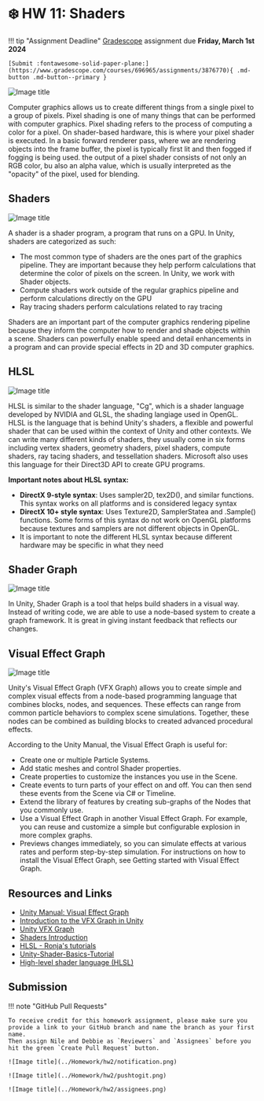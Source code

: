 # ❄️ HW 11: Shaders

!!! tip "Assignment Deadline"
    [Gradescope](https://www.gradescope.com/) assignment due **Friday, March 1st 2024**

    [Submit :fontawesome-solid-paper-plane:](https://www.gradescope.com/courses/696965/assignments/3876770){ .md-button .md-button--primary }

![Image title](../Homework/hw11/VFX%20Graph%20Shader%20Graph.jpg)

Computer graphics allows us to create different things from a single pixel to a group of pixels. Pixel shading is one of many things that can be performed with computer graphics. Pixel shading refers to the process of computing a color for a pixel. On shader-based hardware, this is where your pixel shader is executed. In a basic forward renderer pass, where we are rendering objects into the frame buffer, the pixel is typically first lit and then fogged if fogging is being used. the output of a pixel shader consists of not only an RGB color, bu also an alpha value, which is usually interpreted as the "opacity" of the pixel, used for blending. 

## Shaders

![Image title](../Homework/hw11/vfx1.jpeg)

A shader is a shader program, a program that runs on a GPU. In Unity, shaders are categorized as such: 

* The most common type of shaders are the ones part of the graphics pipeline. They are important because they help perform calculations that determine the color of pixels on the screen. In Unity, we work with Shader objects. 
* Compute shaders work outside of the regular graphics pipeline and perform calculations directly on the GPU
* Ray tracing shaders perform calculations related to ray tracing

Shaders are an important part of the computer graphics rendering pipeline because they inform the computer how to render and shade objects within a scene. Shaders can powerfully enable speed and detail enhancements in a program and can provide special effects in 2D and 3D computer graphics. 

## HLSL

![Image title](../Homework/hw11/vfx1.jpeg)

HLSL is similar to the shader language, "Cg", which is a shader language developed by NVIDIA and GLSL, the shading langiage used in OpenGL. HLSL is the language that is behind Unity's shaders, a flexible and powerful shader that can be used within the context of Unity and other contexts. We can write many different kinds of shaders, they usually come in six forms including vertex shaders, geometry shaders, pixel shaders, compute shaders, ray tacing shaders, and tessellation shaders. Microsoft also uses this language for their Direct3D API to create GPU programs.

**Important notes about HLSL syntax:**

* **DirectX 9-style syntax**: Uses sampler2D, tex2D(), and similar functions. This syntax works on all platforms and is considered legacy syntax
* **DirectX 10+ style syntax**: Uses Texture2D, SamplerStatea and .Sample() functions. Some forms of this syntax do not work on OpenGL platforms because textures and samplers are not different objects in OpenGL.
* It is important to note the different HLSL syntax because different hardware may be specific in what they need

## Shader Graph

![Image title](../Homework/hw11/vfx1.jpeg)

In Unity, Shader Graph is a tool that helps build shaders in a visual way. Instead of writing code, we are able to use a node-based system to create a graph framework. It is great in giving instant feedback that reflects our changes. 

## Visual Effect Graph

![Image title](../Homework/hw11/vfx1.jpeg)

Unity's Visual Effect Graph (VFX Graph) allows you to create simple and complex visual effects from a node-based programming language that combines blocks, nodes, and sequences. These effects can range from common particle behaviors to complex scene simulations. Together, these nodes can be combined as building blocks to created advanced procedural effects. 


According to the Unity Manual, the Visual Effect Graph is useful for:

* Create one or multiple Particle Systems.
* Add static meshes and control Shader properties.
* Create properties to customize the instances you use in the Scene.
* Create events to turn parts of your effect on and off. You can then send these events from the Scene via C# or Timeline.
* Extend the library of features by creating sub-graphs of the Nodes that you commonly use.
* Use a Visual Effect Graph in another Visual Effect Graph. For example, you can reuse and customize a simple but configurable explosion in more complex graphs.
* Previews changes immediately, so you can simulate effects at various rates and perform step-by-step simulation. For instructions on how to install the Visual Effect Graph, see Getting started with Visual Effect Graph.

## Resources and Links
* [Unity Manual: Visual Effect Graph](https://docs.unity3d.com/Packages/com.unity.visualeffectgraph@12.0/manual/index.html)
* [Introduction to the VFX Graph in Unity](https://unity.com/how-to/introduction-vfx-graph-unity)
* [Unity VFX Graph](https://www.youtube.com/watch?v=7bMOhNUA1bI&list=PLpPd_BKEUoYhN8CiOoNLTSVh-7U5yjg3n&ab_channel=GabrielAguiarProd.)
* [Shaders Introduction](https://docs.unity3d.com/Manual/shader-introduction.html)
* [HLSL - Ronja's tutorials](https://www.ronja-tutorials.com/post/002-hlsl/)
* [Unity-Shader-Basics-Tutorial](https://github.com/Centribo/Unity-Shader-Basics-Tutorial)
* [High-level shader language (HLSL)](https://learn.microsoft.com/en-us/windows/win32/direct3dhlsl/dx-graphics-hlsl)

## Submission

!!! note "GitHub Pull Requests"

    To receive credit for this homework assignment, please make sure you provide a link to your GitHub branch and name the branch as your first name. 
    Then assign Nile and Debbie as `Reviewers` and `Assignees` before you hit the green `Create Pull Request` button.

    ![Image title](../Homework/hw2/notification.png)

    ![Image title](../Homework/hw2/pushtogit.png)

    ![Image title](../Homework/hw2/assignees.png)